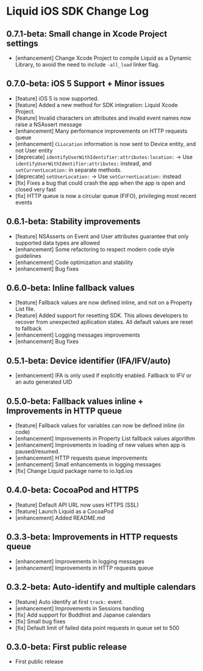 # Liquid iOS SDK Change Log

## 0.7.1-beta: Small change in Xcode Project settings

* [enhancement] Change Xcode Project to compile Liquid as a Dynamic Library, to avoid the need to include `-all_load` linker flag.

## 0.7.0-beta: iOS 5 Support + Minor issues

* [feature] iOS 5 is now supported.
* [feature] Added a new method for SDK integration: Liquid Xcode Project.
* [feature] Invalid characters on attributes and invalid event names now raise a NSAssert message
* [enhancement] Many performance improvements on HTTP requests queue
* [enhancement] `CLLocation` information is now sent to Device entity, and not User entity
* [deprecate] `identifyUserWithIdentifier:attributes:location:` -> Use `identifyUserWithIdentifier:attributes:` instead, and `setCurrentLocation:` in separate methods.
* [deprecate] `setUserLocation:` -> Use `setCurrentLocation:` instead
* [fix] Fixes a bug that could crash the app when the app is open and closed very fast
* [fix] HTTP queue is now a circular queue (FIFO), privileging most recent events

## 0.6.1-beta: Stability improvements

* [feature] NSAsserts on Event and User attributes guarantee that only supported data types are allowed
* [enhancement] Some refactoring to respect modern code style guidelines
* [enhancement] Code optimization and stability
* [enhancement] Bug fixes


## 0.6.0-beta: Inline fallback values

* [feature] Fallback values are now defined inline, and not on a Property List file.
* [feature] Added support for resetting SDK. This allows developers to recover from unexpected apllication states. All default values are reset to fallback
* [enhancement] Logging messages improvements
* [enhancement] Bug fixes


## 0.5.1-beta: Device identifier (IFA/IFV/auto)

* [enhancement] IFA is only used if explicitly enabled. Fallback to IFV or an auto generated UID

## 0.5.0-beta: Fallback values inline + Improvements in HTTP queue

* [feature] Fallback values for variables can now be defined inline (in code)
* [enhancement] Improvements in Property List fallback values algorithm
* [enhancement] Improvements in loading of new values when app is paused/resumed.
* [enhancement] HTTP requests queue improvements
* [enhancement] Small enhancements in logging messages
* [fix] Change Liquid package name to io.lqd.ios

## 0.4.0-beta: CocoaPod and HTTPS

* [feature] Default API URL now uses HTTPS (SSL)
* [feature] Launch Liquid as a CocoaPod
* [enhancement] Added README.md

## 0.3.3-beta: Improvements in HTTP requests queue

* [enhancement] Improvements in logging messages
* [enhancement] Improvements in HTTP requests queue

## 0.3.2-beta: Auto-identify and multiple calendars

* [feature] Auto identify at first `track:` event.
* [enhancement] Improvements in Sessions handling
* [fix] Add support for Buddhist and Japanse calendars
* [fix] Small bug fixes
* [fix] Default limit of failed data point requests in queue set to 500

## 0.3.0-beta: First public release

* First public release
